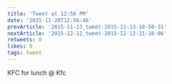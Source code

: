 ```yaml
---
title: 'Tweet at 12:56 PM'
date: '2015-11-20T12:56:46'
prevArticle: '2015-11-13_tweet-2015-11-13-18-50-31'
nextArticle: '2015-12-12_tweet-2015-12-12-21-16-06'
retweets: 0
likes: 0
tags: tweet
---
```

KFC for lunch @ Kfc